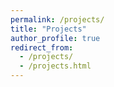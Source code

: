 ```yaml
---
permalink: /projects/
title: "Projects"
author_profile: true
redirect_from: 
  - /projects/
  - /projects.html
---
```

